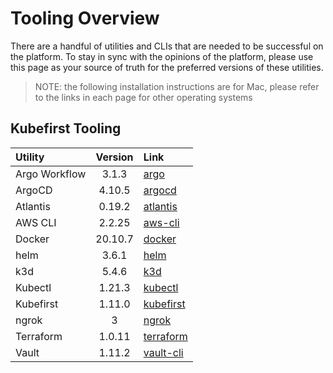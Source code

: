 # Tooling Overview

There are a handful of utilities and CLIs that are needed to be successful on the platform. To stay in sync with the opinions of the platform, please use this page as your source of truth for the preferred versions of these utilities.

> NOTE: the following installation instructions are for Mac, please refer to the links in each page for other operating systems


## Kubefirst Tooling

| Utility       | Version | Link                          |
|:--------------|:---------:|:-------------------------------|
| Argo Workflow | 3.1.3   | [argo](argo.md)               |
| ArgoCD        | 4.10.5   | [argocd](argocd.md)           |
| Atlantis      | 0.19.2  | [atlantis](atlantis.md)       |
| AWS CLI       | 2.2.25  | [aws-cli](aws-cli.md)         |
| Docker        | 20.10.7 | [docker](docker.md)           |
| helm         |  3.6.1 | [helm](https://helm.sh/) |
| k3d         |  5.4.6 | [k3d](https://k3d.io/) |
| Kubectl       | 1.21.3  | [kubectl](kubectl.md)         |
| Kubefirst     | 1.11.0   | [kubefirst](kubefirst-cli.md) |
| ngrok         |  3       | [ngrok](ngrok.md)             |
| Terraform     | 1.0.11   | [terraform](terraform.md)     |
| Vault         | 1.11.2   | [vault-cli](vault-cli.md)     |
